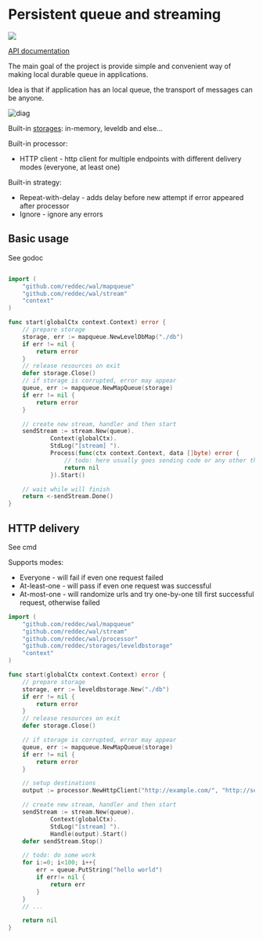 # Persistent queue and streaming

[![](https://godoc.org/github.com/reddec/wal?status.svg)](https://godoc.org/github.com/reddec/wal)


[API documentation](https://godoc.org/github.com/reddec/wal)

The main goal of the project is provide simple and convenient way of making local durable queue in applications.

Idea is that if application has an local queue, the transport of messages can be anyone.

![diag](https://user-images.githubusercontent.com/6597086/44100830-7a648f9e-a018-11e8-93da-7bba5e4bab3d.png)

Built-in [storages](https://github.com/reddec/storages): in-memory, leveldb and else...

Built-in processor:

* HTTP client - http client for multiple endpoints with different delivery modes (everyone, at least one)

Built-in strategy:

* Repeat-with-delay - adds delay before new attempt if error appeared after processor
* Ignore - ignore any errors

## Basic usage

See godoc

```go

import (
    "github.com/reddec/wal/mapqueue"
    "github.com/reddec/wal/stream"
    "context"
)

func start(globalCtx context.Context) error {
    // prepare storage
	storage, err := mapqueue.NewLevelDbMap("./db")
	if err != nil {
		return error
	}
	// release resources on exit
	defer storage.Close()
	// if storage is corrupted, error may appear
	queue, err := mapqueue.NewMapQueue(storage)
	if err != nil {
		return error
	}

	// create new stream, handler and then start
	sendStream := stream.New(queue).
    		Context(globalCtx).
    		StdLog("[stream] ").
    		Process(func(ctx context.Context, data []byte) error {
    			// todo: here usually goes sending code or any other that may produce error
    			return nil
    		}).Start()

    // wait while will finish
    return <-sendStream.Done()
}
```

## HTTP delivery

See cmd

Supports modes:

* Everyone - will fail if even one request failed
* At-least-one - will pass if even one request was successful
* At-most-one - will randomize urls and try one-by-one till first successful request, otherwise failed

```go
import (
    "github.com/reddec/wal/mapqueue"
    "github.com/reddec/wal/stream"
    "github.com/reddec/wal/processor"
    "github.com/reddec/storages/leveldbstorage"
    "context"
)

func start(globalCtx context.Context) error {
    // prepare storage
	storage, err := leveldbstorage.New("./db")
	if err != nil {
		return error
	}
	// release resources on exit
	defer storage.Close()

	// if storage is corrupted, error may appear
	queue, err := mapqueue.NewMapQueue(storage)
	if err != nil {
		return error
	}

	// setup destinations
	output := processor.NewHttpClient("http://example.com/", "http://serve.org/").Build()

	// create new stream, handler and then start
	sendStream := stream.New(queue).
    		Context(globalCtx).
    		StdLog("[stream] ").
    		Handle(output).Start()
    defer sendStream.Stop()

    // todo: do some work
    for i:=0; i<100; i++{
        err = queue.PutString("hello world")
        if err!= nil {
            return err
        }
    }
    // ...

    return nil
}
```